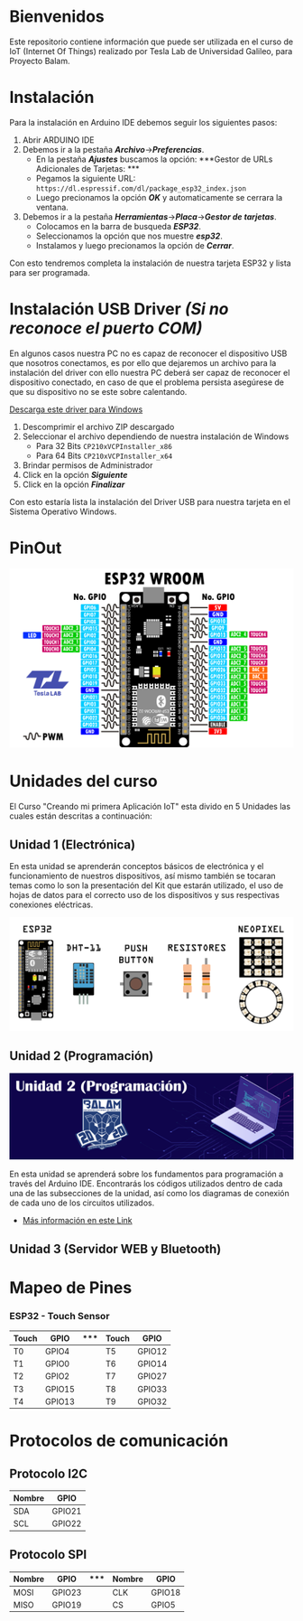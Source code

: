 # Bienvenidos 
Este repositorio contiene información que puede ser utilizada en el curso de IoT (Internet Of Things) realizado por Tesla Lab de Universidad Galileo, para Proyecto Balam.

# Instalación

Para la instalación en Arduino IDE debemos seguir los siguientes pasos:

1. Abrir ARDUINO IDE
2. Debemos ir a la pestaña ***Archivo***->***Preferencias***.
	- En la pestaña ***Ajustes*** buscamos la opción: ***Gestor de URLs Adicionales de Tarjetas: ***
	- Pegamos la siguiente URL: `https://dl.espressif.com/dl/package_esp32_index.json`
	- Luego precionamos la opción ***OK*** y automaticamente se cerrara la ventana.
3. Debemos ir a la pestaña ***Herramientas***->***Placa***->***Gestor de tarjetas***.
	- Colocamos en la barra de busqueda ***ESP32***.
	- Seleccionamos la opción que nos muestre ***esp32***.
	- Instalamos y luego precionamos la opción de ***Cerrar***.

Con esto tendremos completa la instalación de nuestra tarjeta ESP32 y lista para ser programada.	 

# Instalación USB Driver ***(Si no reconoce el puerto COM)***

En algunos casos nuestra PC no es capaz de reconocer el dispositivo USB que nosotros conectamos, es por ello que dejaremos un archivo para la instalación del driver con ello nuestra PC deberá ser capaz de reconocer el dispositivo conectado, en caso de que el problema persista asegúrese de que su dispositivo no se este sobre calentando.

[Descarga este driver para Windows][DRIVER_USB]

[DRIVER_USB]: https://drive.google.com/file/d/1yuZ91mJfR12bhASqD9ffsebzsEOJz8Om/view?usp=sharing

1. Descomprimir el archivo ZIP descargado 
2. Seleccionar el archivo dependiendo de nuestra instalación de Windows
	- Para 32 Bits `CP210xVCPInstaller_x86`
	- Para 64 Bits `CP210xVCPInstaller_x64`
3. Brindar permisos de Administrador	
4. Click en la opción ***Siguiente***
5. Click en la opción ***Finalizar***

Con esto estaría lista la instalación del Driver USB para nuestra tarjeta en el Sistema Operativo Windows.
# PinOut
![](/Img/PINOUT_32.png)

# Unidades del curso

El Curso "Creando mi primera Aplicación IoT" esta divido en 5 Unidades las cuales están descritas a continuación:

## Unidad 1 (Electrónica)

En esta unidad se aprenderán conceptos básicos de electrónica y el funcionamiento de nuestros dispositivos, así mismo también se tocaran temas como lo son la presentación del Kit que estarán utilizado, el uso de hojas de datos para el correcto uso de los dispositivos y sus respectivas conexiones eléctricas.

![](/Img/kit.png)

## Unidad 2 (Programación)

[![Unidad 2](/Img/unidad2.png)](https://github.com/angelisidro/ESP32-BALAM2020/tree/master/Unidad-2 "Redirect to homepage")

En esta unidad se aprenderá sobre los fundamentos para programación a través del Arduino IDE. Encontrarás los códigos utilizados dentro de cada una de las subsecciones de la unidad, así como los diagramas de conexión de cada uno de los circuitos utilizados.

- [Más información en este Link][Unidad2]

[Unidad2]: https://github.com/angelisidro/ESP32-BALAM2020/tree/master/Unidad-2

## Unidad 3 (Servidor WEB y Bluetooth)


# Mapeo de Pines

### ESP32 - Touch Sensor
Touch | GPIO | *** | Touch | GPIO
--- | --- | --- | --- | ---
T0 | GPIO4 | | T5 | GPIO12 
T1 | GPIO0 | | T6 | GPIO14
T2 | GPIO2 | | T7 | GPIO27
T3 | GPIO15| | T8 | GPIO33
T4 | GPIO13| | T9 | GPIO32

# Protocolos de comunicación
## Protocolo I2C
Nombre | GPIO
--- | ---
SDA | GPIO21
SCL | GPIO22

## Protocolo SPI
Nombre | GPIO | *** | Nombre | GPIO
--- | --- | --- | --- | ---
MOSI | GPIO23 | | CLK | GPIO18
MISO | GPIO19 | | CS | GPIO5
